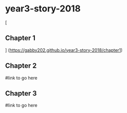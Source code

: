 # year3-story-2018

[<h2>Chapter 1</h2>]
(https://gabby202.github.io/year3-story-2018/chapter1)


<h2>Chapter 2</h2>
#link to go here


<h2>Chapter 3</h2>
#link to go here
